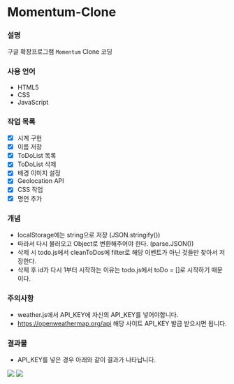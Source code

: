 # Momentum-Clone

### 설명
구글 확장프로그램 `Momentum` Clone 코딩

### 사용 언어
-  HTML5
-  CSS
-  JavaScript

### 작업 목록
- [x] 시계 구현  
- [x] 이름 저장  
- [x] ToDoList 목록
- [x] ToDoList 삭제  
- [x] 배경 이미지 설정  
- [x] Geolocation API  
- [x] CSS 작업  
- [x] 명언 추가

### 개념
- localStorage에는 string으로 저장 (JSON.stringify())  
- 따라서 다시 불러오고 Object로 변환해주어야 한다. (parse.JSON())
- 삭제 시 todo.js에서 cleanToDos에 filter로 해당 이벤트가 아닌 것들만 찾아서 저장한다.
- 삭제 후 id가 다시 1부터 시작하는 이유는 todo.js에서 toDo = []로 시작하기 때문이다.

### 주의사항
 - weather.js에서 API_KEY에 자신의 API_KEY를 넣어야합니다.
 - https://openweathermap.org/api 해당 사이트 API_KEY 발급 받으시면 됩니다.

### 결과물
- API_KEY를 넣은 경우 아래와 같이 결과가 나타납니다.

<img src="./images/완성 1.PNG">
<img src="./images/완성 2.PNG">